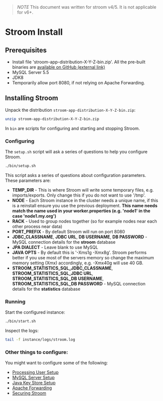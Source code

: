 > *NOTE* This document was written for stroom v4/5. It is not applicable for v6+.

# Stroom Install

## Prerequisites

* Install file 'stroom-app-distribution-X-Y-Z-bin.zip'. All the pre-built binaries are [available on GitHub (external link)](https://github.com/gchq/stroom/releases)
* MySQL Server 5.5
* JDK8
* Temporarily allow port 8080, if not relying on Apache Forwarding. 

## Installing Stroom

Unpack the distribution `stroom-app-distribution-X-Y-Z-bin.zip`:

```bash
unzip stroom-app-distribution-X-Y-Z-bin.zip
```

In `bin` are scripts for configuring and starting and stopping Stroom. 

### Configuring 

The `setup.sh` script will ask a series of questions to help you configure Stroom.

```bash
./bin/setup.sh
```

This script asks a series of questions about configuration parameters. These parameters are:

* **TEMP_DIR** - This is where Stroom will write some temporary files, e.g. imports/exports. Only change this if you do not want to use '/tmp'.
* **NODE** - Each Stroom instance in the cluster needs a unique name, if this is a reinstall ensure you use the previous deployment.
  **This name needs match the name used in your worker.properties (e.g. 'node1' in the case 'node1.my.org')** 
* **RACK** - Used to group nodes together (so for example nodes near each other process near data)
* **PORT_PREFIX** - By default Stroom will run on port 8080
* **JDBC_CLASSNAME**, **JDBC URL**, **DB USERNAME**, **DB PASSWORD** - MySQL connection details for the **stroom** database
* **JPA DIALECT** - Leave blank to use MySQL
* **JAVA OPTS** - By default this is '-Xms1g -Xmx8g'. Stroom performs better if you use most of the servers memory so change the maximum memory setting (Xmx) accordingly, e.g. -Xmx40g will use 40 GB.
* **STROOM_STATISTICS_SQL_JDBC_CLASSNAME**, **STROOM_STATISTICS_SQL_JDBC URL**, **STROOM_STATISTICS_SQL_DB USERNAME**, **STROOM_STATISTICS_SQL_DB PASSWORD** - MySQL connection details for the **statistics** database

### Running 

Start the configured instance:

```bash
./bin/start.sh
```

Inspect the logs:

```bash
tail -f instance/logs/stroom.log
```

### Other things to configure:

You might want to configure some of the following:

* [Processing User Setup](processing-user-setup.md)
* [MySQL Server Setup](mysql-server-setup.md)
* [Java Key Store Setup](java-key-store-setup.md)
* [Apache Forwarding](apache-forwarding.md)
* [Securing Stroom](securing-stroom.md)
